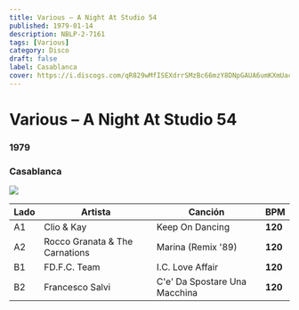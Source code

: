 ```yaml
---
title: Various – A Night At Studio 54
published: 1979-01-14
description: NBLP-2-7161
tags: [Various]
category: Disco
draft: false
label: Casablanca
cover: https://i.discogs.com/qR829wMfISEXdrrSMzBc66mzY8DNpGAUA6umKXmUacI/rs:fit/g:sm/q:90/h:600/w:597/czM6Ly9kaXNjb2dz/LWRhdGFiYXNlLWlt/YWdlcy9SLTQxNzI0/LTEzMTcwMjg4NDcu/anBlZw.jpeg
---
```



# Various – A Night At Studio 54 

### **1979**

###		Casablanca

![](https://i.discogs.com/qR829wMfISEXdrrSMzBc66mzY8DNpGAUA6umKXmUacI/rs:fit/g:sm/q:90/h:600/w:597/czM6Ly9kaXNjb2dz/LWRhdGFiYXNlLWlt/YWdlcy9SLTQxNzI0/LTEzMTcwMjg4NDcu/anBlZw.jpeg)



| Lado |Artista | Canción | BPM |
| --- | --- | --- | --- |
| A1 | Clio & Kay | Keep On Dancing	| **120** |
| A2 | Rocco Granata & The Carnations	| Marina (Remix '89)	| **120** |
| B1 | FD.F.C. Team | I.C. Love Affair| **120** |
| B2 | Francesco Salvi| C'e' Da Spostare Una Macchina	| **120** |

